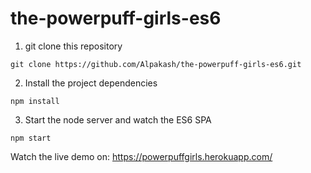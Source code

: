 # the-powerpuff-girls-es6

1. git clone this repository
```terminal
git clone https://github.com/Alpakash/the-powerpuff-girls-es6.git
```

2. Install the project dependencies
```
npm install
```

3. Start the node server and watch the ES6 SPA
```
npm start
```

Watch the live demo on:	https://powerpuffgirls.herokuapp.com/